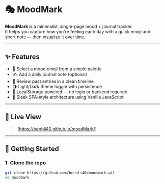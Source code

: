 # 🎭 MoodMark

**MoodMark** is a minimalist, single-page mood + journal tracker.  
It helps you capture how you're feeling each day with a quick emoji and short note — then visualize it over time.

---

## ✨ Features

- 🎨 Select a mood emoji from a simple palette
- ✍️ Add a daily journal note (optional)
- 📆 Review past entries in a clean timeline
- 🌗 Light/Dark theme toggle with persistence
- 💾 LocalStorage powered — no login or backend required
- 🧼 Sleek SPA-style architecture using Vanilla JavaScript

---

## 📸 Live View

> (https://benhli40.github.io/moodMark/)

---

## 🚀 Getting Started

### 1. Clone the repo

```bash
git clone https://github.com/benhli40/moodmark.git
cd moodmark
